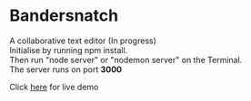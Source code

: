 # Bandersnatch
A collaborative text editor (In progress)                         
Initialise by running npm install.              
Then run "node server" or "nodemon server" on the Terminal.                             
The server runs on port **3000**

Click [here](https://colab-editor.herokuapp.com) for live demo
